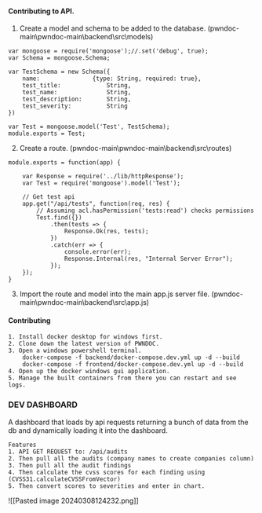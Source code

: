 #### Contributing to API.

1. Create a model and schema to be added to the database. (pwndoc-main\\pwndoc-main\\backend\\src\\models)
```
var mongoose = require('mongoose');//.set('debug', true);
var Schema = mongoose.Schema;

var TestSchema = new Schema({
    name:               {type: String, required: true},
    test_title:             String,
    test_name:              String,
    test_description:       String,
    test_severity:          String
})

var Test = mongoose.model('Test', TestSchema);
module.exports = Test;
```

2. Create a route. (pwndoc-main\\pwndoc-main\\backend\\src\\routes)
```
module.exports = function(app) {

    var Response = require('../lib/httpResponse');
    var Test = require('mongoose').model('Test');

    // Get test api
    app.get("/api/tests", function(req, res) {
        // Assuming acl.hasPermission('tests:read') checks permissions
        Test.find({})
            .then(tests => {
                Response.Ok(res, tests);
            })
            .catch(err => {
                console.error(err);
                Response.Internal(res, "Internal Server Error");
            });
    });
}
```

3. Import the route and model into the main app.js server file. (pwndoc-main\\pwndoc-main\\backend\\src\\app.js)

#### Contributing

```
1. Install docker desktop for windows first.
2. Clone down the latest version of PWNDOC.
3. Open a windows powershell terminal.
	docker-compose -f backend/docker-compose.dev.yml up -d --build
	docker-compose -f frontend/docker-compose.dev.yml up -d --build
4. Open up the docker windows gui application.
5. Manage the built containers from there you can restart and see logs.
```


### DEV DASHBOARD
A dashboard that loads by api requests returning a bunch of data from the db and dynamically loading it into the dashboard.
```
Features
1. API GET REQUEST to: /api/audits
2. Then pull all the audits (company names to create companies column)
3. Then pull all the audit findings
4. Then calculate the cvss scores for each finding using (CVSS31.calculateCVSSFromVector)
5. Then convert scores to severities and enter in chart.
```
![[Pasted image 20240308124232.png]]